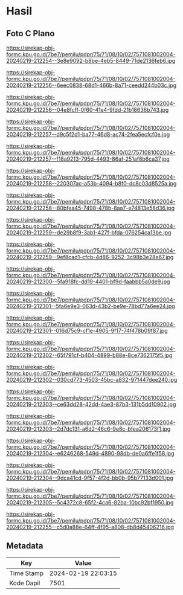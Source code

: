 # Hasil

## Foto C Plano

https://sirekap-obj-formc.kpu.go.id/7be7/pemilu/pdpr/75/71/08/10/02/7571081002004-20240219-212254--3e8e9092-b8be-4eb5-8449-71de2136feb6.jpg

https://sirekap-obj-formc.kpu.go.id/7be7/pemilu/pdpr/75/71/08/10/02/7571081002004-20240219-212256--6eec0838-68d1-466b-8a71-ceedd244b03c.jpg

https://sirekap-obj-formc.kpu.go.id/7be7/pemilu/pdpr/75/71/08/10/02/7571081002004-20240219-212256--04e8fcff-0f60-41e4-9fdd-21b18636b743.jpg

https://sirekap-obj-formc.kpu.go.id/7be7/pemilu/pdpr/75/71/08/10/02/7571081002004-20240219-212257--d9c5f2d1-ba77-46d8-ac74-2fea5ecfcf0e.jpg

https://sirekap-obj-formc.kpu.go.id/7be7/pemilu/pdpr/75/71/08/10/02/7571081002004-20240219-212257--f18a9213-795d-4493-86af-251af8b6ca37.jpg

https://sirekap-obj-formc.kpu.go.id/7be7/pemilu/pdpr/75/71/08/10/02/7571081002004-20240219-212258--220307ac-a53b-4094-b8f0-dc8c03d8525a.jpg

https://sirekap-obj-formc.kpu.go.id/7be7/pemilu/pdpr/75/71/08/10/02/7571081002004-20240219-212258--80bfea45-7498-478b-8aa7-e74813e58d36.jpg

https://sirekap-obj-formc.kpu.go.id/7be7/pemilu/pdpr/75/71/08/10/02/7571081002004-20240219-212259--de29b8f9-3ab1-427f-bfda-076254ca13be.jpg

https://sirekap-obj-formc.kpu.go.id/7be7/pemilu/pdpr/75/71/08/10/02/7571081002004-20240219-212259--9ef8cad1-cfcb-4d86-9252-3c98b3e28e67.jpg

https://sirekap-obj-formc.kpu.go.id/7be7/pemilu/pdpr/75/71/08/10/02/7571081002004-20240219-212300--5fa918fc-dd19-4401-bf9d-faabbb5a0de9.jpg

https://sirekap-obj-formc.kpu.go.id/7be7/pemilu/pdpr/75/71/08/10/02/7571081002004-20240219-212301--5fa6e9e3-063d-43b2-be9e-78bd77a6ee24.jpg

https://sirekap-obj-formc.kpu.go.id/7be7/pemilu/pdpr/75/71/08/10/02/7571081002004-20240219-212301--016d75c9-cf1e-4905-9f17-74f478b09f87.jpg

https://sirekap-obj-formc.kpu.go.id/7be7/pemilu/pdpr/75/71/08/10/02/7571081002004-20240219-212302--65f791cf-b404-4899-b88e-8ce7362175f5.jpg

https://sirekap-obj-formc.kpu.go.id/7be7/pemilu/pdpr/75/71/08/10/02/7571081002004-20240219-212302--030cd773-4503-45bc-a832-971447dee240.jpg

https://sirekap-obj-formc.kpu.go.id/7be7/pemilu/pdpr/75/71/08/10/02/7571081002004-20240219-212303--ce63dd28-42dd-4ae3-87b3-131b5dd10902.jpg

https://sirekap-obj-formc.kpu.go.id/7be7/pemilu/pdpr/75/71/08/10/02/7571081002004-20240219-212303--2d7dc131-a6d2-46c6-9e8c-bfea206173f1.jpg

https://sirekap-obj-formc.kpu.go.id/7be7/pemilu/pdpr/75/71/08/10/02/7571081002004-20240219-212304--e6246268-549d-4890-98db-de0a6ffe1f58.jpg

https://sirekap-obj-formc.kpu.go.id/7be7/pemilu/pdpr/75/71/08/10/02/7571081002004-20240219-212304--9dca41cd-9f57-4f2d-bb0b-95b77133d001.jpg

https://sirekap-obj-formc.kpu.go.id/7be7/pemilu/pdpr/75/71/08/10/02/7571081002004-20240219-212305--5c4372c8-65f2-4ca6-82ba-10bc92bf1950.jpg

https://sirekap-obj-formc.kpu.go.id/7be7/pemilu/pdpr/75/71/08/10/02/7571081002004-20240219-212255--c5d0a88e-64ff-4f95-a808-db8d45406216.jpg


## Metadata

| Key        | Value               |
| ---------- | ------------------- |
| Time Stamp | 2024-02-19 22:03:15 |
| Kode Dapil | 7501                |



